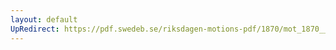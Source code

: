 ```yaml
---
layout: default
UpRedirect: https://pdf.swedeb.se/riksdagen-motions-pdf/1870/mot_1870__ak__00072/mot_1870__ak__00072_001.pdf
---
```

